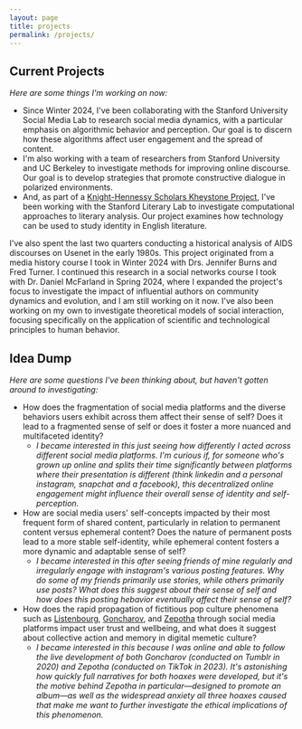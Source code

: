 ```yaml
---
layout: page
title: projects
permalink: /projects/
---
```


## Current Projects

*Here are some things I'm working on now:*
- Since Winter 2024, I've been collaborating with the Stanford University Social Media Lab to research social media dynamics, with a particular emphasis on algorithmic behavior and perception. Our goal is to discern how these algorithms affect user engagement and the spread of content.
- I'm also working with a team of researchers from Stanford University and UC Berkeley to investigate methods for improving online discourse. Our goal is to develop strategies that promote constructive dialogue in polarized environments.
- And, as part of a [Knight-Hennessy Scholars Kheystone Project](https://knight-hennessy.stanford.edu/program-overview/leadership-development/kheystone-projects), I've been working with the Stanford Literary Lab to investigate computational approaches to literary analysis. Our project examines how technology can be used to study identity in English literature.

I've also spent the last two quarters conducting a historical analysis of AIDS discourses on Usenet in the early 1980s. This project originated from a media history course I took in Winter 2024 with Drs. Jennifer Burns and Fred Turner. I continued this research in a social networks course I took with Dr. Daniel McFarland in Spring 2024, where I expanded the project's focus to investigate the impact of influential authors on community dynamics and evolution, and I am still working on it now. I've also been working on my own to investigate theoretical models of social interaction, focusing specifically on the application of scientific and technological principles to human behavior.

## Idea Dump

*Here are some questions I've been thinking about, but haven't gotten around to investigating:*
- How does the fragmentation of social media platforms and the diverse behaviors users exhibit across them affect their sense of self? Does it lead to a fragmented sense of self or does it foster a more nuanced and multifaceted identity?
  - *I became interested in this just seeing how differently I acted across different social media platforms. I'm curious if, for someone who's grown up online and splits their time significantly between platforms where their presentation is different (think linkedin and a personal instagram, snapchat and a facebook), this decentralized online engagement might influence their overall sense of identity and self-perception.*
- How are social media users' self-concepts impacted by their most frequent form of shared content, particularly in relation to permanent content versus ephemeral content? Does the nature of permanent posts lead to a more stable self-identity, while ephemeral content fosters a more dynamic and adaptable sense of self?
  - *I became interested in this after seeing friends of mine regularly and irregularly engage with instagram's various posting features. Why do some of my friends primarily use stories, while others primarily use posts? What does this suggest about their sense of self and how does this posting hebavior eventually affect their sense of self?* 
- How does the rapid propagation of fictitious pop culture phenomena such as [Listenbourg](https://en.wikipedia.org/wiki/Listenbourg), [Goncharov](https://en.wikipedia.org/wiki/Goncharov_(meme)), and [Zepotha](https://en.wikipedia.org/wiki/Zepotha) through social media platforms impact user trust and wellbeing, and what does it suggest about collective action and memory in digital memetic culture?
  - *I became interested in this because I was online and able to follow the live development of both Goncharov (conducted on Tumblr in 2020) and Zepotha (conducted on TikTok in 2023). It's astonishing how quickly full narratives for both hoaxes were developed, but it's the motive behind Zepotha in particular—designed to promote an album—as well as the widespread anxiety all three hoaxes caused that make me want to further investigate the ethical implications of this phenomenon.* 
